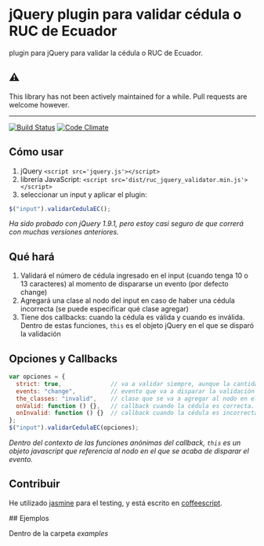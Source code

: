 # jQuery plugin para validar cédula o RUC de Ecuador

plugin para jQuery para validar la cédula o RUC de Ecuador.

## :warning:

This library has not been actively maintained for a while. Pull requests are welcome however.

****

[![Build Status](https://travis-ci.org/macool/jquery-ecuador-id-validator.png?branch=master)](https://travis-ci.org/macool/jquery-ecuador-id-validator)
[![Code Climate](https://codeclimate.com/github/macool/jquery-ecuador-id-validator.png)](https://codeclimate.com/github/macool/jquery-ecuador-id-validator)

## Cómo usar

1. jQuery `<script src='jquery.js'></script>`
2. librería JavaScript: `<script src='dist/ruc_jquery_validator.min.js'></script>`
3. seleccionar un input y aplicar el plugin:

```javascript
$("input").validarCedulaEC();
```
*Ha sido probado con jQuery 1.9.1, pero estoy casi seguro de que correrá con muchas versiones anteriores.*

## Qué hará

1. Validará el número de cédula ingresado en el input (cuando tenga 10 o 13 caracteres) al momento de dispararse un evento (por defecto change)
2. Agregará una clase al nodo del input en caso de haber una cédula incorrecta (se puede especificar qué clase agregar)
3. Tiene dos callbacks: cuando la cédula es válida y cuando es inválida. Dentro de estas funciones, `this` es el objeto jQuery en el que se disparó la validación

## Opciones y Callbacks

```javascript
var opciones = {
  strict: true,              // va a validar siempre, aunque la cantidad de caracteres no sea 10 ni 13
  events: "change",          // evento que va a disparar la validación
  the_classes: "invalid",    // clase que se va a agregar al nodo en el que se realiza la validación
  onValid: function () {},   // callback cuando la cédula es correcta.
  onInvalid: function () {}  // callback cuando la cédula es incorrecta.
};
$("input").validarCedulaEC(opciones);
```
*Dentro del contexto de las funciones anónimas del callback, `this` es un objeto javascript que referencia al nodo en el que se acaba de disparar el evento.*


## Contribuir

He utilizado [jasmine](https://github.com/pivotal/jasmine) para el testing, y está escrito en [coffeescript](http://coffeescript.org/).

## Ejemplos

Dentro de la carpeta *examples*
